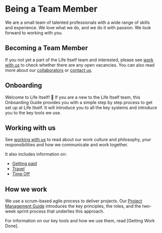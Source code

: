 # Being a Team Member 

We are a small team of talented professionals with a wide range of skills and experience. We love what we do, and we do it with passion. We look forward to working with you. 

## Becoming a Team Member

If you not yet a part of the Life Itself team and interested, please see [work with us](https://lifeitself.us/jobs/) to check whether there are any open vacancies. You can also read more about our [collaborators](https://lifeitself.us/collaborators/) or [contact us](https://lifeitself.us/contact/). 

## Onboarding 

Welcome to Life Itself! 🌱 
If you are a new to the Life Itself team, this Onboarding Guide provides you with a simple step by step process to get set up at Life Itself. It will introduce you to all the key systems and introduce you to the key tools we use. 

## Working with us 

See [working with us](https://tao.lifeitself.us/working-with-us) to read about our work culture and philosophy, your responsibilities and how we communicate and work together. 

It also includes information on:

* [Getting paid](https://tao.lifeitself.us/working-with-us/#getting-paid) 
* [Travel](https://tao.lifeitself.us/working-with-us/#expenses-and-travel)
* [Time Off](https://tao.lifeitself.us/working-with-us/#time-off)

## How we work

We use a scrum-based agile process to deliver projects. Our [Project Management Guide](https://tao.lifeitself.us/project-management%20/) introduces the key principles, the roles, and the two-week sprint process that underlies this approach.

For information on our key tools and how we use them, read [Getting Work Done]. 
